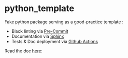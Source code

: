 # python_template
Fake python package serving as a good-practice template :
- Black linting via [Pre-Commit][1]
- Documentation via [Sphinx][2]
- Tests & Doc deployment via [Github Actions][3]

Read the doc [here][4]:

[1]: <https://pre-commit.com> "Pre-Commit"
[2]: <https://www.sphinx-doc.org/en/master/> "Sphinx"
[3]: <https://github.com/actions> "Github Actions"
[4]: <https://alexsala.github.io/python_template/index.html> "Python Template Documentation"
